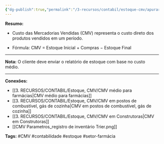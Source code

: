 ```yaml
---
{"dg-publish":true,"permalink":"/3-recursos/contabil/estoque-cmv/apurar-custo-da-mercadoria-servico/","dgPassFrontmatter":true,"created":"2025-06-05T15:43:03.134-03:00","updated":"2025-06-27T12:46:03.849-03:00"}
---
```



**Resumo:** 

- Custo das Mercadorias Vendidas (CMV) representa o custo direto dos produtos vendidos em um período.

- Fórmula:    CMV = Estoque Inicial + Compras − Estoque Final

---

**Nota:**
O cliente deve enviar o relatório de estoque com base no custo médio.

---

**Conexões:**

- [[3. RECURSOS/CONTABIL/Estoque, CMV/CMV médio para farmácias\|CMV médio para farmácias]]
- [[3. RECURSOS/CONTABIL/Estoque, CMV/CMV em postos de combustível, gás de cozinha\|CMV em postos de combustível, gás de cozinha]]
- [[3. RECURSOS/CONTABIL/Estoque, CMV/CMV em Construtoras\|CMV em Construtoras]]
- [[CMV Parametros_registro de inventário Trier.png]]



**Tags:** #CMV #contabilidade #estoque #setor-farmácia 
